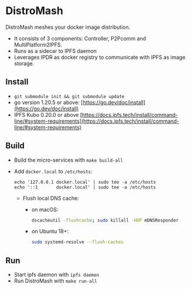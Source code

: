 # DistroMash

DistroMash meshes your docker image distribution.

- It consists of 3 components: Controller, P2Pcomm and MultiPlatform2IPFS.
- Runs as a sidecar to IPFS daemon
- Leverages IPDR as docker registry to communicate with IPFS as image storage.

## Install

- `git submodule init && git submodule update`
- go version 1.20.5 or above: [https://go.dev/doc/install](https://go.dev/doc/install)
- IPFS Kubo 0.20.0 or above [https://docs.ipfs.tech/install/command-line/#system-requirements](https://docs.ipfs.tech/install/command-line/#system-requirements)

## Build

- Build the micro-services with `make build-all`
- Add `docker.local` to `/etc/hosts`:

  ```hosts
  echo '127.0.0.1 docker.local' | sudo tee -a /etc/hosts
  echo '::1       docker.local' | sudo tee -a /etc/hosts
  ```

  - Flush local DNS cache:

    - on macOS:

      ```bash
      dscacheutil -flushcache; sudo killall -HUP mDNSResponder
      ```

    - on Ubuntu 18+:

      ```bash
      sudo systemd-resolve --flush-caches
      ```

## Run

- Start ipfs daemon with `ipfs daemon`
- Run DistroMash with `make run-all`
